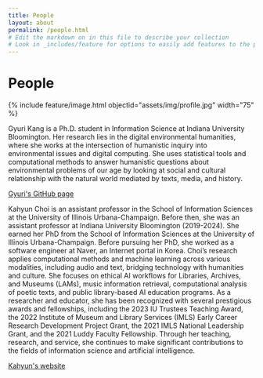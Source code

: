 ```yaml
---
title: People
layout: about
permalink: /people.html
# Edit the markdown on in this file to describe your collection
# Look in _includes/feature for options to easily add features to the page
---
```

# People
{% include feature/image.html objectid="assets/img/profile.jpg" width="75" %}

Gyuri Kang is a Ph.D. student in Information Science at Indiana University Bloomington. Her research lies in the digital environmental humanities, where she works at the intersection of humanistic inquiry into environmental issues and digital computing. She uses statistical tools and computational methods to answer humanistic questions about environmental problems of our age by looking at social and cultural relationship with the natural world mediated by texts, media, and history.

[Gyuri's GitHub page](https://github.com/krorange)

Kahyun Choi is an assistant professor in the School of Information Sciences at the University of Illinois Urbana-Champaign. Before then, she was an assistant professor at Indiana University Bloomington (2019-2024). She earned her PhD from the School of Information Sciences at the University of Illinois Urbana-Champaign. Before pursuing her PhD, she worked as a software engineer at Naver, an Internet portal in Korea. Choi’s research applies computational methods and machine learning across various modalities, including audio and text, bridging technology with humanities and culture. She focuses on ethical AI workflows for Libraries, Archives, and Museums (LAMs), music information retrieval, computational analysis of poetic texts, and public library-based AI education programs. As a researcher and educator, she has been recognized with several prestigious awards and fellowships, including the 2023 IU Trustees Teaching Award, the 2022 Institute of Museum and Library Services (IMLS) Early Career Research Development Project Grant, the 2021 IMLS National Leadership Grant, and the 2021 Luddy Faculty Fellowship. Through her teaching, research, and service, she continues to make significant contributions to the fields of information science and artificial intelligence.

[Kahyun's website](https://kahyunchoi.com/)
